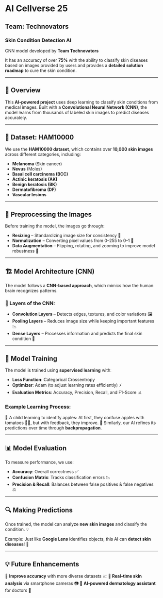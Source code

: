# AI Cellverse 25

## Team: Technovators

### Skin Condition Detection AI

CNN model developed by **Team Technovators**

It has an accuracy of over **75%** with the ability to classify skin diseases based on images provided by users and provides a **detailed solution roadmap** to cure the skin condition.

---

## 🌟 Overview
This **AI-powered project** uses deep learning to classify skin conditions from medical images. Built with a **Convolutional Neural Network (CNN)**, the model learns from thousands of labeled skin images to predict diseases accurately.

---

## 📂 Dataset: HAM10000
We use the **HAM10000 dataset**, which contains over **10,000 skin images** across different categories, including:

- **Melanoma** (Skin cancer)
- **Nevus** (Moles)
- **Basal cell carcinoma (BCC)**
- **Actinic keratosis (AK)**
- **Benign keratosis (BK)**
- **Dermatofibroma (DF)**
- **Vascular lesions**

---

## 🔧 Preprocessing the Images
Before training the model, the images go through:

- **Resizing** – Standardizing image size for consistency 📏
- **Normalization** – Converting pixel values from 0–255 to 0–1 🎨
- **Data Augmentation** – Flipping, rotating, and zooming to improve model robustness 🔄

---

## 🏗️ Model Architecture (CNN)
The model follows a **CNN-based approach**, which mimics how the human brain recognizes patterns.

### 🚀 Layers of the CNN:
- **Convolution Layers** – Detects edges, textures, and color variations 🖼️
- **Pooling Layers** – Reduces image size while keeping important features 📉
- **Dense Layers** – Processes information and predicts the final skin condition 🧠

---

## 🎯 Model Training
The model is trained using **supervised learning** with:

- **Loss Function**: Categorical Crossentropy
- **Optimizer**: Adam (to adjust learning rates efficiently) ⚡
- **Evaluation Metrics**: Accuracy, Precision, Recall, and F1-Score 📊

### Example Learning Process:
👶 A child learning to identify apples: At first, they confuse apples with tomatoes 🍎🍅, but with feedback, they improve. 🧠 Similarly, our AI refines its predictions over time through **backpropagation**.

---

## 📊 Model Evaluation
To measure performance, we use:

- **Accuracy**: Overall correctness ✅
- **Confusion Matrix**: Tracks classification errors 📉
- **Precision & Recall**: Balances between false positives & false negatives ⚖️

---

## 🔍 Making Predictions
Once trained, the model can analyze **new skin images** and classify the condition. 💡

Example: Just like **Google Lens** identifies objects, this AI can **detect skin diseases**! 📸

---

## 💡 Future Enhancements
🔹 **Improve accuracy** with more diverse datasets 📈
🔹 **Real-time skin analysis** via smartphone cameras 📷
🔹 **AI-powered dermatology assistant** for doctors 🏥


